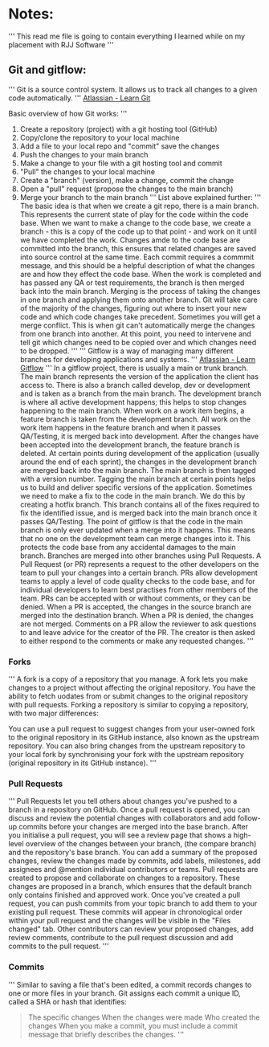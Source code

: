 # Notes:
'''
This read me file is going to contain everything I learned while on my placement with RJJ Software
'''
## Git and gitflow:
'''
Git is a source control system. It allows us to track all changes to a given code automatically.
'''
[Atlassian - Learn Git](https://www.atlassian.com/git#:~:text=Here%20is%20a%20basic%20overview,commit%22%20(save)%20the%20changes)

Basic overview of how Git works:
'''
1. Create a repository (project) with a git hosting tool (GitHub)
2. Copy/clone the repository to your local machine
3. Add a file to your local repo and "commit" save the changes
4. Push the changes to your main branch
5. Make a change to your file with a git hosting tool and commit
6. "Pull" the changes to your local machine
7. Create a "branch" (version), make a change, commit the change
8. Open a "pull" request (propose the changes to the main branch)
9. Merge your branch to the main branch
'''
List above explained further:
'''
The basic idea is that when we create a git repo, there is a main branch. This represents the current state of play for the code within the code base. When we want to make a change to the code base, we create a branch - this is a copy of the code up to that point - and work on it until we have completed the work.
Changes amde to the code base are committed into the branch, this ensures that related changes are saved into source control at the same time. Each commit requires a commmit message, and this should be a helpful description of what the changes are and how they effect the code base.
When the work is completed and has passed any QA or test requirements, the branch is then merged back into the main branch.
Merging is the process of taking the changes in one branch and applying them onto another branch. Git will take care of the majority of the changes, figuring out where to insert your new code and which code changes take precedent.
Sometimes you will get a merge conflict. This is when git can't automatically merge the changes from one branch into another. At this point, you need to intervene and tell git which changes need to be copied over and which changes need to be dropped.
'''
'''
Gitflow is a way of managing many different branches for developing applications and systems.
'''
[Atlassian - Learn Gitflow](https://www.atlassian.com/git/tutorials/comparing-workflows/gitflow-workflow)
'''
In a gitflow project, there is usually a main or trunk branch. The main branch represents the version of the application the client has access to. There is also a branch called develop, dev or development and is taken as a branch from the main branch. The development branch is where all active development happens; this helps to stop changes happening to the main branch.
When work on a work item begins, a feature branch is taken from the development branch. All work on the work item happens in the feature branch and when it passes QA/Testing, it is merged back into development. After the changes have been accepted into the development branch, the feature branch is deleted.
At certain points during development of the application (usually around the end of each sprint), the changes in the development branch are merged back into the main branch. The main branch is then tagged with a version number.
Tagging the main branch at certain points helps us to build and deliver specific versions of the application.
Sometimes we need to make a fix to the code in the main branch. We do this by creating a hotfix branch. This branch contains all of the fixes required to fix the identified issue, and is merged back into the main branch once it passes QA/Testing.
The point of gitflow is that the code in the main branch is only ever updated when a merge into it happens. This means that no one on the development team can merge changes into it. This protects the code base from any accidental damages to the main branch.
Branches are merged into other branches using Pull Requests. A Pull Request (or PR) represents a request to the other developers on the team to pull your changes into a certain branch. PRs allow development teams to apply a level of code quality checks to the code base, and for individual developers to learn best practises from other members of the team.
PRs can be accepted with or without comments, or they can be denied. When a PR is accepted, the changes in the source branch are merged into the destination branch. When a PR is denied, the changes are not merged. Comments on a PR allow the reviewer to ask questions to and leave advice for the creator of the PR. The creator is then asked to either respond to the comments or make any requested changes.
'''

### Forks
'''
A fork is a copy of a repository that you manage. A fork lets you make changes to a project without affecting the original repository. You have the ability to fetch uodates from or submit changes to the original repository with pull requests.
Forking a repository is similar to copying a repository, with two major differences:

You can use a pull request to suggest changes from your user-owned fork to the original repository in its GitHub instance, also known as the upstream repository.
You can also bring changes from the upstream repository to your local fork by synchronising your fork with the upstream repository (original repository in its GitHub instance).
'''

### Pull Requests
'''
Pull Requests let you tell others about changes you've pushed to a branch in a repository on GitHub. Once a pull request is opened, you can discuss and review the potential changes with collaborators and add follow-up commits before your changes are merged into the base branch.
After you initialise a pull request, you will see a review page that shows a high-level overview of the changes between your branch, (the compare branch) and the repository's base branch. You can add a summary of the proposed changes, review the changes made by commits, add labels, milestones, add assignees and @mention individual contributors or teams.
Pull requests are created to propose and collaborate on changes to a repository. These changes are proposed in a branch, which ensures that the default branch only contains finished and approved work.
Once you've created a pull request, you can push commits from your topic branch to add them to your existing pull request. These commits will appear in chronological order within your pull request and the changes will be visible in the "Files changed" tab.
Other contributors can review your proposed changes, add review comments, contribute to the pull request discussion and add commits to the pull request.
'''

### Commits
'''
Similar to saving a file that's been edited, a commit records changes to one or more files in your branch. Git assigns each commit a unique ID, called a SHA or hash that identifies:
> The specific changes
> When the changes were made
> Who created the changes
When you make a commit, you must include a commit message that briefly describes the changes.
'''
